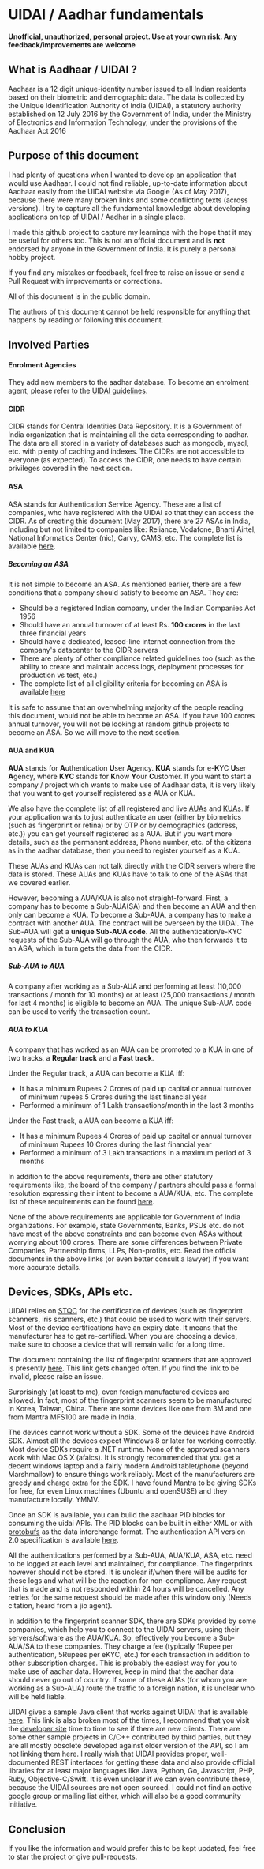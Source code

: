 # UIDAI / Aadhar fundamentals
**Unofficial, unauthorized, personal project. Use at your own risk. Any feedback/improvements are welcome**

## What is Aadhaar / UIDAI ?
Aadhaar is a 12 digit unique-identity number issued to all Indian residents based on their biometric and demographic data. The data is collected by the Unique Identification Authority of India (UIDAI), a statutory authority established on 12 July 2016 by the Government of India, under the Ministry of Electronics and Information Technology, under the provisions of the Aadhaar Act 2016

## Purpose of this document
I had plenty of questions when I wanted to develop an application that would use Aadhaar. I could not find reliable, up-to-date information about Aadhaar easily from the UIDAI website via Google (As of May 2017), because there were many broken links and some conflicting texts (across versions). I try to capture all the fundamental knowledge about developing applications on top of UIDAI / Aadhar in a single place.

I made this github project to capture my learnings with the hope that it may be useful for others too. This is not an official document and is **not** endorsed by anyone in the Government of India. It is purely a personal hobby project. 

If you find any mistakes or feedback, feel free to raise an issue or send a Pull Request with improvements or corrections. 

All of this document is in the public domain. 

The authors of this document cannot be held responsible for anything that happens by reading or following this document.

## Involved Parties

#### Enrolment Agencies
They add new members to the aadhar database. To become an enrolment agent, please refer to the [UIDAI guidelines](https://uidai.gov.in/enrolment-update/ecosystem-partners/enrolment-agencies.html).

#### CIDR
CIDR stands for Central Identities Data Repository. It is a Government of India organization that is maintaining all the data corresponding to aadhar. The data are all stored in a variety of databases such as mongodb, mysql, etc. with plenty of caching and indexes. The CIDRs are not accessible to everyone (as expected). To access the CIDR, one needs to have certain privileges covered in the next section.

#### ASA
ASA stands for Authentication Service Agency. These are a list of companies, who have registered with the UIDAI so that they can access the CIDR. As of creating this document (May 2017), there are 27 ASAs in India, including but not limited to companies like: Reliance, Vodafone, Bharti Airtel, 	National Informatics Center (nic), Carvy, CAMS, etc. The complete list is available [here](https://uidai.gov.in/images/list_of_live_asa.pdf).

##### Becoming an ASA
It is not simple to become an ASA. As mentioned earlier, there are a few conditions that a company should satisfy to become an ASA. They are:
* Should be a registered Indian company,  under the Indian Companies Act 1956
* Should have an annual turnover of at least Rs. **100 crores** in the last three financial years
* Should have a dedicated, leased-line internet connection from the company's datacenter to the CIDR servers
* There are plenty of other compliance related guidelines too (such as the ability to create and maintain access logs, deployment processes for production vs test, etc.)
* The complete list of all eligibility criteria for becoming an ASA is available [here](https://authportal.uidai.gov.in/home-articles?urlTitle=asa-eligibility-criteria&pageType=authentication)

It is safe to assume that an overwhelming majority of the people reading this document, would not be able to become an ASA. If you have 100 crores annual turnover, you will not be looking at random github projects to become an ASA. So we will move to the next section.

#### AUA and KUA
**AUA** stands for **A**uthentication **U**ser **A**gency. **KUA** stands for e-**K**YC **U**ser **A**gency, where **KYC** stands for **K**now **Y**our **C**ustomer. If you want to start a company / project which wants to make use of Aadhaar data, it is very likely that you want to get yourself registered as a AUA or KUA. 

We also have the complete list of all registered and live [AUAs](https://uidai.gov.in/images/list_of_live_aua.pdf) and [KUAs](https://uidai.gov.in/images/list_of_live_kua.pdf). If your application wants to just authenticate an user (either by biometrics (such as fingerprint or retina) or by OTP or by demographics (address, etc.)) you can get yourself registered as a AUA. But if you want more details, such as the permanent address, Phone number, etc. of the citizens as in the aadhar database, then you need to register yourself as a KUA.

These AUAs and KUAs can not talk directly with the CIDR servers where the data is stored. These AUAs and KUAs have to talk to one of the ASAs that we covered earlier. 

However, becoming a AUA/KUA is also not straight-forward. First, a company has to become a Sub-AUA(SA) and then become an AUA and then only can become a KUA. To become a Sub-AUA, a company has to make a contract with another AUA. The contract will be overseen by the UIDAI. The Sub-AUA will get a **unique Sub-AUA code**. All the authentication/e-KYC requests of the Sub-AUA will go through the AUA, who then forwards it to an ASA, which in turn gets the data from the CIDR.

##### Sub-AUA to AUA
A company after working as a Sub-AUA and performing at least (10,000 transactions / month for 10 months) or at least (25,000 transactions / month for last 4 months) is eligible to become an AUA. The unique Sub-AUA code can be used to verify the transaction count.

##### AUA to KUA
A company that has worked as an AUA can be promoted to a KUA in one of two tracks, a **Regular track** and a **Fast track**. 

Under the Regular track, a AUA can become a KUA iff: 
* It has a minimum Rupees 2 Crores of paid up capital or annual turnover of minimum rupees 5 Crores during the last financial year
* Performed a minimum of 1 Lakh transactions/month in the last 3 months

Under the Fast track, a AUA can become a KUA iff:
* It has a minimum Rupees 4 Crores of paid up capital or annual turnover of minimum Rupees 10 Crores during the last financial year
* Performed a minimum of 3 Lakh transactions in a maximum period of 3 months

In addition to the above requirements, there are other statutory requirements like, the board of the company / partners should pass a formal resolution expressing their intent to become a AUA/KUA, etc. The complete list of these requirements can be found [here](https://authportal.uidai.gov.in/static/Eligibility_Criteria_for_AUA%20_KUA.pdf).

None of the above requirements are applicable for Government of India organizations. For example, state Governments, Banks, PSUs etc. do not have most of the above constraints and can become even ASAs without worrying about 100 crores. There are some differences between Private Companies, Partnership firms, LLPs, Non-profits, etc. Read the official documents in the above links (or even better consult a lawyer) if you want more accurate details.

## Devices, SDKs, APIs etc.
UIDAI relies on [STQC](http://www.stqc.gov.in/) for the certification of devices (such as fingerprint scanners, iris scanners, etc.) that could be used to work with their servers. Most of the device certifications have an expiry date. It means that the manufacturer has to get re-certified. When you are choosing a device, make sure to choose a device that will remain valid for a long time.

The document containing the list of fingerprint scanners that are approved is presently [here](http://www.stqc.gov.in/sites/upload_files/stqc/files/List_BDCS_FPS_Auth_ver3.1.1_23May2017.pdf). This link gets changed often. If you find the link to be invalid, please raise an issue.

Surprisingly (at least to me), even foreign manufactured devices are allowed. In fact, most of the fingerprint scanners seem to be manufactured in Korea, Taiwan, China. There are some devices like one from 3M and one from Mantra MFS100 are made in India.

The devices cannot work without a SDK. Some of the devices have Android SDK. Almost all the devices expect Windows 8 or later for working correctly. Most device SDKs require a .NET runtime. None of the approved scanners work with Mac OS X (afaics). It is strongly recommended that you get a decent windows laptop and a fairly modern Android tablet/phone (beyond Marshmallow) to ensure things work reliably. Most of the manufacturers are greedy and charge extra for the SDK. I have found Mantra to be giving SDKs for free, for even Linux machines (Ubuntu and openSUSE) and they manufacture locally. YMMV.

Once an SDK is available, you can build the aadhaar PID blocks for consuming the uidai APIs. The PID blocks can be built in either XML or with [protobufs](https://developers.google.com/protocol-buffers/) as the data interchange format. The authentication API version 2.0 specification is available [here](https://uidai.gov.in/images/FrontPageUpdates/aadhaar_authentication_api_2_0.pdf). 

All the authentications performed by a Sub-AUA, AUA/KUA, ASA, etc. need to be logged at each level and maintained, for compliance. The fingerprints however should not be stored. It is unclear if/when there will be audits for these logs and what will be the reaction for non-compliance. Any request that is made and is not responded within 24 hours will be cancelled. Any retries for the same request should be made after this window only (Needs citation, heard from a jio agent).

In addition to the fingerprint scanner SDK, there are SDKs provided by some companies, which help you to connect to the UIDAI servers, using their servers/software as the AUA/KUA. So, effectively you become a Sub-AUA/SA to these companies. They charge a fee (typically 1Rupee per authentication, 5Rupees per eKYC, etc.) for each transaction in addition to other subscription charges. This is probably the easiest way for you to make use of aadhar data. However, keep in mind that the aadhar data should never go out of country. If some of these AUAs (for whom you are working as a Sub-AUA) route the traffic to a foreign nation, it is unclear who will be held liable.

UIDAI gives a sample Java client that works against UIDAI that is available [here](https://uidai.gov.in/images/authDoc/uidai-kyc-client-2.0-src.zip). This link is also broken most of the times, I recommend that you visit the [developer site](https://authportal.uidai.gov.in/web/uidai/developer) time to time to see if there are new clients. There are some other sample projects in C/C++ contributed by third parties, but they are all mostly obsolete developed against older version of the API, so I am not linking them here. I really wish that UIDAI provides proper, well-documented REST interfaces for getting these data and also provide official libraries for at least major languages like Java, Python, Go, Javascript, PHP, Ruby, Objective-C/Swift. It is even unclear if we can even contribute these, because the UIDAI sources are not open sourced. I could not find an active google group or mailing list either, which will also be a good community initiative.

## Conclusion
If you like the information and would prefer this to be kept updated, feel free to star the project or give pull-requests.
